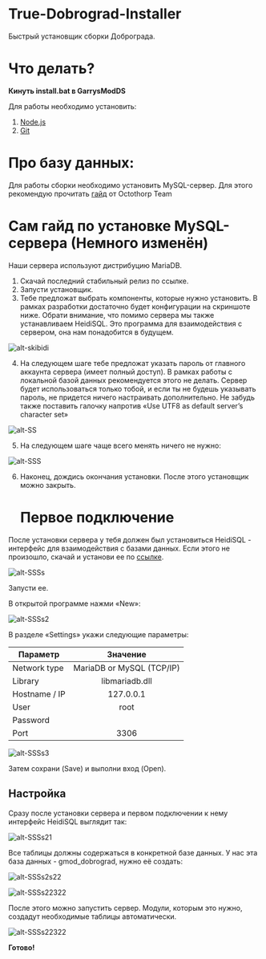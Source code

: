 # True-Dobrograd-Installer
 Быстрый установщик сборки Доброграда.
 
# Что делать?

**Кинуть install.bat в GarrysModDS**

Для работы необходимо установить:

1. [Node.js](https://learn.microsoft.com/ru-ru/windows/dev-environment/javascript/nodejs-on-windows)
2. [Git](https://github.com/git-for-windows/git/releases/download/v2.45.0.windows.1/Git-2.45.0-64-bit.exe)

# Про базу данных:

Для работы сборки необходимо установить MySQL-сервер.
Для этого рекомендую прочитать [гайд](https://wiki.octothorp.team/ru/code/mysql) от Octothorp Team

# Сам гайд по установке MySQL-сервера (Немного изменён)

Наши сервера используют дистрибуцию MariaDB.

1. Скачай последний стабильный релиз по ссылке.
2. Запусти установщик.
3. Тебе предложат выбрать компоненты, которые нужно установить. В рамках разработки достаточно будет конфигурации на скриншоте ниже. Обрати внимание, что помимо сервера мы также устанавливаем HeidiSQL. Это программа для взаимодействия с сервером, она нам понадобится в будущем.

![alt-skibidi](https://i.imgur.com/yN64ieC.png "MariaDB")

4. На следующем шаге тебе предложат указать пароль от главного аккаунта сервера (имеет полный доступ). В рамках работы с локальной базой данных рекомендуется этого не делать. Сервер будет использоваться только тобой, и если ты не будешь указывать пароль, не придется ничего настраивать дополнительно. Не забудь также поставить галочку напротив «Use UTF8 as default server’s character set»

![alt-SS](https://i.imgur.com/0GJAk0P.png "MariaDB")

5. На следующем шаге чаще всего менять ничего не нужно:

![alt-SSS](https://i.imgur.com/DbUFw2v.png "MariaDB")

6. Наконец, дождись окончания установки. После этого установщик можно закрыть.

   # Первое подключение
  
После установки сервера у тебя должен был установиться HeidiSQL - интерфейс для взаимодействия с базами данных. Если этого не произошло, скачай и установи ее по [ссылке](https://www.heidisql.com/download.php).

   ![alt-SSSs](https://i.imgur.com/WQDksXC.png "MariaDB")

Запусти ее.

В открытой программе нажми «New»:

![alt-SSSs2](https://i.imgur.com/hLweTHK.png "MariaDB")

В разделе «Settings» укажи следующие параметры:

| Параметр      | Значение                 |
| ------------- |:------------------------:|
| Network type  | MariaDB or MySQL (TCP/IP)|
| Library       | libmariadb.dll           |
| Hostname / IP | 127.0.0.1                |
| User          | root                     |
| Password      |                          |
| Port          | 3306                     |

![alt-SSSs3](https://i.imgur.com/UXceS9S.png "MariaDB")

Затем сохрани (Save) и выполни вход (Open).

## Настройка

Сразу после установки сервера и первом подключении к нему интерфейс HeidiSQL выглядит так:

![alt-SSSs21](https://i.imgur.com/6NJNklm.png "MariaDB") 

Все таблицы должны содержаться в конкретной базе данных. У нас эта база данных - gmod_dobrograd, нужно её создать:

![alt-SSSs2s22](https://i.imgur.com/jIBYdyO.png "MariaDB") 

![alt-SSSs22322](https://i.imgur.com/qRuQWaT.png "MariaDB")  

После этого можно запустить сервер. Модули, которым это нужно, создадут необходимые таблицы автоматически.

![alt-SSSs22322](https://i.imgur.com/4CT5VIx.png "MariaDB")

**Готово!**

